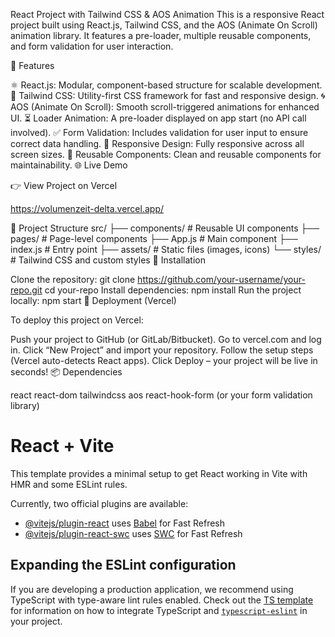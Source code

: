 
React Project with Tailwind CSS & AOS Animation
This is a responsive React project built using React.js, Tailwind CSS, and the AOS (Animate On Scroll) animation library. It features a pre-loader, multiple reusable components, and form validation for user interaction.

🚀 Features

⚛️ React.js: Modular, component-based structure for scalable development.
🎨 Tailwind CSS: Utility-first CSS framework for fast and responsive design.
🌀 AOS (Animate On Scroll): Smooth scroll-triggered animations for enhanced UI.
⏳ Loader Animation: A pre-loader displayed on app start (no API call involved).
✅ Form Validation: Includes validation for user input to ensure correct data handling.
📱 Responsive Design: Fully responsive across all screen sizes.
🧩 Reusable Components: Clean and reusable components for maintainability.
🌐 Live Demo

👉 View Project on Vercel

https://volumenzeit-delta.vercel.app/


📂 Project Structure
src/
├── components/      # Reusable UI components
├── pages/           # Page-level components
├── App.js           # Main component
├── index.js         # Entry point
├── assets/          # Static files (images, icons)
└── styles/          # Tailwind CSS and custom styles
🔧 Installation

Clone the repository:
git clone https://github.com/your-username/your-repo.git
cd your-repo
Install dependencies:
npm install
Run the project locally:
npm start
🚀 Deployment (Vercel)

To deploy this project on Vercel:

Push your project to GitHub (or GitLab/Bitbucket).
Go to vercel.com and log in.
Click “New Project” and import your repository.
Follow the setup steps (Vercel auto-detects React apps).
Click Deploy – your project will be live in seconds!
📦 Dependencies

react
react-dom
tailwindcss
aos
react-hook-form (or your form validation library)

















# React + Vite

This template provides a minimal setup to get React working in Vite with HMR and some ESLint rules.

Currently, two official plugins are available:

- [@vitejs/plugin-react](https://github.com/vitejs/vite-plugin-react/blob/main/packages/plugin-react) uses [Babel](https://babeljs.io/) for Fast Refresh
- [@vitejs/plugin-react-swc](https://github.com/vitejs/vite-plugin-react/blob/main/packages/plugin-react-swc) uses [SWC](https://swc.rs/) for Fast Refresh

## Expanding the ESLint configuration

If you are developing a production application, we recommend using TypeScript with type-aware lint rules enabled. Check out the [TS template](https://github.com/vitejs/vite/tree/main/packages/create-vite/template-react-ts) for information on how to integrate TypeScript and [`typescript-eslint`](https://typescript-eslint.io) in your project.

